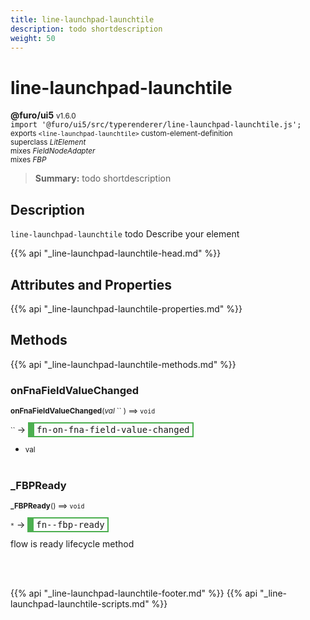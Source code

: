 ```yaml
---
title: line-launchpad-launchtile
description: todo shortdescription
weight: 50
---
```


# line-launchpad-launchtile
**@furo/ui5** <small>v1.6.0</small>
<br>`import '@furo/ui5/src/typerenderer/line-launchpad-launchtile.js';`<small>
<br>exports `<line-launchpad-launchtile>` custom-element-definition
<br>superclass *LitElement*
<br> mixes *FieldNodeAdapter*
<br> mixes *FBP*</small>

> **Summary:** todo shortdescription

## Description

`line-launchpad-launchtile`
todo Describe your element

{{% api "_line-launchpad-launchtile-head.md" %}}

## Attributes and Properties
{{% api "_line-launchpad-launchtile-properties.md" %}}





## Methods
{{% api "_line-launchpad-launchtile-methods.md" %}}


### **onFnaFieldValueChanged**
<small>**onFnaFieldValueChanged**(*val* `` ) ⟹ `void`</small>

<small>`` </small> →
<span  style="border-width:2px 2px 2px 10px; border-style: solid;border-color:  rgb(76, 175, 80);font-family:monospace; padding:2px 4px;">fn-on-fna-field-value-changed</span>



- <small>val </small>
<br><br>

### **_FBPReady**
<small>**_FBPReady**() ⟹ `void`</small>

<small>`*`</small> →
<span  style="border-width:2px 2px 2px 10px; border-style: solid;border-color:  rgb(76, 175, 80);font-family:monospace; padding:2px 4px;">fn--fbp-ready</span>

flow is ready lifecycle method

<br><br>




{{% api "_line-launchpad-launchtile-footer.md" %}}
{{% api "_line-launchpad-launchtile-scripts.md" %}}
